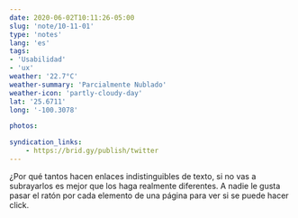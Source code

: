 ```yaml
---
date: 2020-06-02T10:11:26-05:00
slug: 'note/10-11-01'
type: 'notes'
lang: 'es'
tags:
- 'Usabilidad'
- 'ux'
weather: '22.7°C'
weather-summary: 'Parcialmente Nublado'
weather-icon: 'partly-cloudy-day'
lat: '25.6711'
long: '-100.3078'

photos:

syndication_links:
    - https://brid.gy/publish/twitter
---
```


¿Por qué tantos hacen enlaces indistinguibles de texto, si no vas a subrayarlos es mejor que los haga realmente diferentes. A nadie le gusta pasar el ratón por cada elemento de una página para ver si se puede hacer click.  
